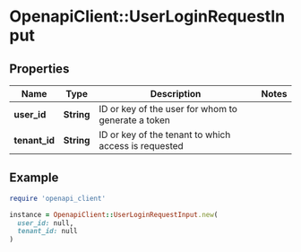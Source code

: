 # OpenapiClient::UserLoginRequestInput

## Properties

| Name | Type | Description | Notes |
| ---- | ---- | ----------- | ----- |
| **user_id** | **String** | ID or key of the user for whom to generate a token |  |
| **tenant_id** | **String** | ID or key of the tenant to which access is requested |  |

## Example

```ruby
require 'openapi_client'

instance = OpenapiClient::UserLoginRequestInput.new(
  user_id: null,
  tenant_id: null
)
```


